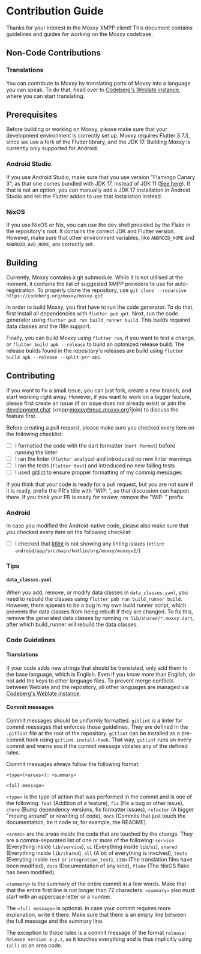 # Contribution Guide

Thanks for your interest in the Moxxy XMPP client! This document contains guidelines and guides for working
on the Moxxy codebase.

## Non-Code Contributions
### Translations

You can contribute to Moxxy by translating parts of Moxxy into a language you can speak. To do that, head over to [Codeberg's Weblate instance](https://translate.codeberg.org/projects/moxxy/moxxy/), where you can start translating.

## Prerequisites

Before building or working on Moxxy, please make sure that your development environment is correctly set up.
Moxxy requires Flutter 3.7.3, since we use a fork of the Flutter library, and the JDK 17. Building Moxxy
is currently only supported for Android.

### Android Studio

If you use Android Studio, make sure that you use version "Flamingo Canary 3", as that one comes bundled with
JDK 17, instead of JDK 11 ([See here](https://codeberg.org/moxxy/moxxy/issues/252)). If that is
not an option, you can manually add a JDK 17 installation in Android Studio and tell the Flutter addon
to use that installation instead.

### NixOS

If you use NixOS or Nix, you can use the dev shell provided by the Flake in the repository's root. It contains
the correct JDK and Flutter version. However, make sure that other environment variables, like
`ANDROID_HOME` and `ANDROID_AVD_HOME`, are correctly set.

## Building

Currently, Moxxy contains a git submodule. While it is not utilised at the moment, it contains
the list of suggested XMPP providers to use for auto-registration. To properly clone the
repository, use `git clone --recursive https://codeberg.org/moxxy/moxxy.git`

In order to build Moxxy, you first have to run the code generator. To do that, first install all dependencies with
`flutter pub get`. Next, run the code generator using `flutter pub run build_runner build`. This builds required
data classes and the i18n support.

Finally, you can build Moxxy using `flutter run`, if you want to test a change, or `flutter build apk --release` to build
an optimized release build. The release builds found in the repository's releases are build using `flutter build apk --release --split-per-abi`.

## Contributing

If you want to fix a small issue, you can just fork, create a new branch, and start working right away. However, if you want to work
on a bigger feature, please first create an issue (if an issue does not already exist) or join the [development chat](xmpp:moxxy@muc.moxxy.org?join) (xmpp:moxxy@muc.moxxy.org?join)
to discuss the feature first.

Before creating a pull request, please make sure you checked every item on the following checklist:

- [ ] I formatted the code with the dart formatter (`dart format`) before running the linter
- [ ] I ran the linter (`flutter analyze`) and introduced no new linter warnings
- [ ] I ran the tests (`flutter test`) and introduced no new failing tests
- [ ] I used [gitlint](https://github.com/jorisroovers/gitlint) to ensure propper formatting of my commig messages

If you think that your code is ready for a pull request, but you are not sure if it is ready, prefix the PR's title with "WIP: ", so that discussion
can happen there. If you think your PR is ready for review, remove the "WIP: " prefix.

### Android

In case you modified the Android-native code, please also make sure that you checked every item on the following checklist:

- [ ] I checked that [ktlint](https://github.com/pinterest/ktlint) is not showing any linting issues (`ktlint android/app/src/main/kotlin/org/moxxy/moxxyv2/`)

### Tips
#### `data_classes.yaml`

When you add, remove, or modify data classes in `data_classes.yaml`, you need to rebuild the classes using `flutter pub run build_runner build`. However, there appears
to be a bug in my own build runner script, which prevents the data classes from being
rebuilt if they are changed. To fix this, remove the generated data classes by running
`rm lib/shared/*.moxxy.dart`, after which build_runner will rebuild the data classes.

### Code Guidelines
#### Translations

If your code adds new strings that should be translated, only add them to the base
language, which is English. Even if you know more than English, do not add the keys
to other language files. To prevent merge conflicts between Weblate and the repository,
all other languages are managed via [Codeberg's Weblate instance](https://translate.codeberg.org/projects/moxxy/moxxy/).

#### Commit messages

Commit messages should be uniformly formatted. `gitlint` is a linter for commit messages that enforces those guidelines. They are defined in the `.gitlint` file
at the root of the repository. `gitlint` can be installed as a pre-commit hook using
`gitlint install-hook`. That way, `gitlint` runs on every commit and warns you if the
commit message violates any of the defined rules.

Commit messages always follow the following format:

```
<type>(<areas>): <summary>

<full message>
```

`<type>` is the type of action that was performed in the commit and is one of the following: `feat` (Addition of a feature), `fix` (Fix a bug or other issue), `chore` (Bump dependency versions, fix formatter issues), `refactor` (A bigger "moving around" or rewriting of code), `docs` (Commits that just touch the documentation, be it code or, for example, the README).

`<areas>` are the areas inside the code that are touched by the change. They are a comma-separated list of one or more of the following: `service` (Everything inside `lib/service`), `ui` (Everything inside `lib/ui`), `shared` (Everything inside `lib/shared`), `all` (A bit of everything is involved), `tests` (Everyting inside `test` or `integration_test`), `i18n` (The translation files have been modified), `docs` (Documentation of any kind), `flake` (The NixOS flake has been modified).

`<summary>` is the summary of the entire commit in a few words. Make that that the entire
first line is not longer than 72 characters. `<summary>` also must start with an uppercase
letter or a number.

The `<full message>` is optional. In case your commit requires more explanation, write it
there. Make sure that there is an empty line between the full message and the summary line.

The exception to these rules is a commit message of the format `release: Release version x.y.z`, as it touches everything and is thus implicitly using `(all)` as an area code.
